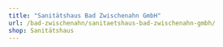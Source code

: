 ```yaml
---
title: "Sanitätshaus Bad Zwischenahn GmbH"
url: /bad-zwischenahn/sanitaetshaus-bad-zwischenahn-gmbh/
shop: Sanitätshaus
---
```


